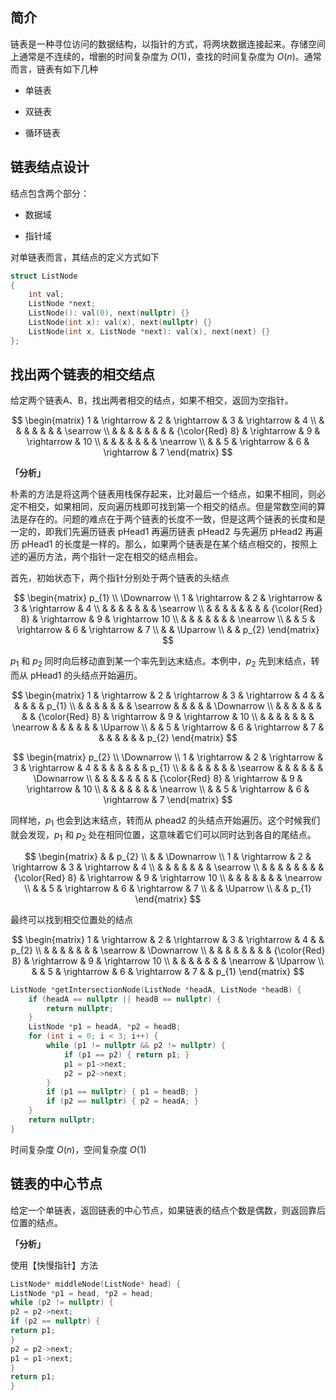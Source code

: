 ## 简介
链表是一种寻位访问的数据结构，以指针的方式，将两块数据连接起来。存储空间上通常是不连续的，增删的时间复杂度为 $O(1)$，查找的时间复杂度为 $O(n)$。通常而言，链表有如下几种

* 单链表

* 双链表

* 循环链表

## 链表结点设计
结点包含两个部分：

* 数据域

* 指针域

对单链表而言，其结点的定义方式如下

```cpp
struct ListNode
{
    int val;
    ListNode *next;
    ListNode(): val(0), next(nullptr) {}
    ListNode(int x): val(x), next(nullptr) {}
    ListNode(int x, ListNode *next): val(x), next(next) {}
};
```

## 找出两个链表的相交结点
给定两个链表A、B，找出两者相交的结点，如果不相交，返回为空指针。

$$
\begin{matrix}
1 & \rightarrow & 2 & \rightarrow & 3 & \rightarrow & 4 \\
& & & & & & & \searrow \\
& & & & & & & & {\color{Red} 8} & \rightarrow & 9 & \rightarrow & 10 \\
& & & & & & & \nearrow \\
& & 5 & \rightarrow & 6 & \rightarrow & 7
\end{matrix}
$$

**「分析」**

朴素的方法是将这两个链表用栈保存起来，比对最后一个结点，如果不相同，则必定不相交，如果相同，反向遍历栈即可找到第一个相交的结点。但是常数空间的算法是存在的。问题的难点在于两个链表的长度不一致，但是这两个链表的长度和是一定的，即我们先遍历链表 pHead1 再遍历链表 pHead2 与先遍历 pHead2 再遍历 pHead1 的长度是一样的。那么，如果两个链表是在某个结点相交的，按照上述的遍历方法，两个指针一定在相交的结点相会。

首先，初始状态下，两个指针分别处于两个链表的头结点

$$
\begin{matrix}
p_{1} \\
\Downarrow \\
1 & \rightarrow & 2 & \rightarrow & 3 & \rightarrow & 4 \\
& & & & & & & \searrow \\
& & & & & & & & {\color{Red} 8} & \rightarrow & 9 & \rightarrow 10 \\
& & & & & & & \nearrow \\
& & 5 & \rightarrow & 6 & \rightarrow & 7 \\
& & \Uparrow \\
& & p_{2}
\end{matrix}
$$

$p_{1}$ 和 $p_{2}$ 同时向后移动直到某一个率先到达末结点。本例中，$p_{2}$ 先到末结点，转而从 pHead1 的头结点开始遍历。

$$
\begin{matrix}
1 & \rightarrow & 2 & \rightarrow & 3 & \rightarrow & 4 & & & & & & p_{1} \\
& & & & & & & \searrow & & & & & \Downarrow \\
& & & & & & & & {\color{Red} 8} & \rightarrow & 9 & \rightarrow & 10 \\
& & & & & & & \nearrow & & & & & & \Uparrow \\
& & 5 & \rightarrow & 6 & \rightarrow & 7 & & & & & & & p_{2}
\end{matrix}
$$

$$
\begin{matrix}
p_{2} \\
\Downarrow \\
1 & \rightarrow & 2 & \rightarrow & 3 & \rightarrow & 4 & & & & & & & p_{1} \\
& & & & & & & \searrow & & & & & & \Downarrow \\
& & & & & & & & {\color{Red} 8} & \rightarrow & 9 & \rightarrow & 10 \\
& & & & & & & \nearrow \\
& & 5 & \rightarrow & 6 & \rightarrow & 7
\end{matrix}
$$

同样地，$p_{1}$ 也会到达末结点，转而从 phead2 的头结点开始遍历。这个时候我们就会发现，$p_{1}$ 和 $p_{2}$ 处在相同位置，这意味着它们可以同时达到各自的尾结点。

$$
\begin{matrix}
& & p_{2} \\
& & \Downarrow \\
1 & \rightarrow & 2 & \rightarrow & 3 & \rightarrow & 4 \\
& & & & & & & \searrow \\
& & & & & & & & {\color{Red} 8} & \rightarrow & 9 & \rightarrow 10 \\
& & & & & & & \nearrow \\
& & 5 & \rightarrow & 6 & \rightarrow & 7 \\
& & \Uparrow \\
& & p_{1}
\end{matrix}
$$

最终可以找到相交位置处的结点

$$
\begin{matrix}
1 & \rightarrow & 2 & \rightarrow & 3 & \rightarrow & 4 & & p_{2} \\
& & & & & & & \searrow & \Downarrow \\
& & & & & & & & {\color{Red} 8} & \rightarrow & 9 & \rightarrow 10 \\
& & & & & & & \nearrow & \Uparrow \\
& & 5 & \rightarrow & 6 & \rightarrow & 7 & & p_{1}
\end{matrix}
$$

```cpp
ListNode *getIntersectionNode(ListNode *headA, ListNode *headB) {
    if (headA == nullptr || headB == nullptr) {
        return nullptr;
    }
    ListNode *p1 = headA, *p2 = headB;
    for (int i = 0; i < 3; i++) {
        while (p1 != nullptr && p2 != nullptr) {
            if (p1 == p2) { return p1; }
            p1 = p1->next;
            p2 = p2->next;
        }
        if (p1 == nullptr) { p1 = headB; }
        if (p2 == nullptr) { p2 = headA; }
    }
    return nullptr;
}
```
时间复杂度 $O(n)$，空间复杂度 $O(1)$


## 链表的中心节点
给定一个单链表，返回链表的中心节点，如果链表的结点个数是偶数，则返回靠后位置的结点。

**「分析」**

使用【快慢指针】方法

```cpp
ListNode* middleNode(ListNode* head) {
ListNode *p1 = head, *p2 = head;
while (p2 != nullptr) {
p2 = p2->next;
if (p2 == nullptr) {
return p1;
}
p2 = p2->next;
p1 = p1->next;
}
return p1;
}
```